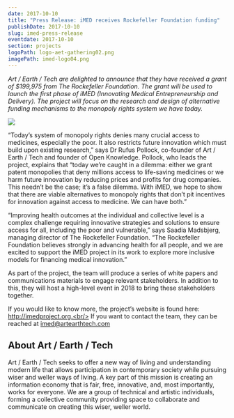 ```yaml
---
date: 2017-10-10
title: "Press Release: iMED receives Rockefeller Foundation funding"
publishDate: 2017-10-10
slug: imed-press-release
eventdate: 2017-10-10
section: projects
logoPath: logo-aet-gathering02.png
imagePath: imed-logo04.png
---
```


*Art / Earth / Tech are delighted to announce that they have received a grant of $199,975 from The Rockefeller Foundation. The grant will be used to launch the first phase of iMED (Innovating Medical Entrepreneurship and Delivery). The project will focus on the research and design of alternative funding mechanisms to the monopoly rights system we have today.*



<img src="/images/imed-logo04.png">


“Today’s system of monopoly rights denies many crucial access to medicines, especially the poor. It also restricts future innovation which must build upon existing research,” says Dr Rufus Pollock, co-founder of Art / Earth / Tech and founder of Open Knowledge. Pollock, who leads the project, explains that “today we’re caught in a dilemma: either we grant patent monopolies that deny millions access to life-saving medicines or we harm future innovation by reducing prices and profits for drug companies. This needn’t be the case; it’s a false dilemma. With iMED, we hope to show that there are viable alternatives to monopoly rights that don’t pit incentives for innovation against access to medicine. We can have both.”

“Improving health outcomes at the individual and collective level is a complex challenge requiring innovative strategies and solutions to ensure access for all, including the poor and vulnerable,” says Saadia Madsbjerg, managing director of The Rockefeller Foundation. “The Rockefeller Foundation believes strongly in advancing health for all people, and we are excited to support the iMED project in its work to explore more inclusive models for financing medical innovation.”

As part of the project, the team will produce a series of white papers and communications materials to engage relevant stakeholders. In addition to this, they will host a high-level event in 2018 to bring these stakeholders together.

If you would like to know more, the project’s website is found here: http://imedproject.org.<br/>
If you want to contact the team, they can be reached at imed@artearthtech.com

## About Art / Earth / Tech

Art / Earth / Tech seeks to offer a new way of living and understanding modern life that allows participation in contemporary society while pursuing wiser and weller ways of living. A key part of this mission is creating an information economy that is fair, free, innovative, and, most importantly, works for everyone. We are a group of technical and artistic individuals, forming a collective community providing space to collaborate and communicate on creating this wiser, weller world.

